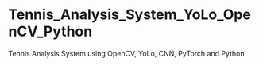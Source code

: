 # Tennis_Analysis_System_YoLo_OpenCV_Python
Tennis Analysis System using OpenCV, YoLo, CNN, PyTorch and Python
